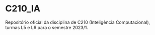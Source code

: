 # C210_IA
Repositório oficial da disciplina de C210 (Inteligência Computacional), turmas L5 e L6 para o semestre 2023/1.
